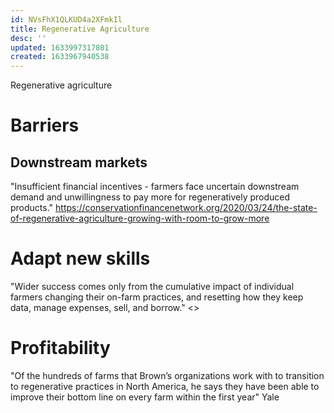 ```yaml
---
id: NVsFhX1QLKUD4a2XFmkIl
title: Regenerative Agriculture
desc: ''
updated: 1633997317801
created: 1633967940538
---
```


Regenerative agriculture

# Barriers 

## Downstream markets

"Insufficient financial incentives - farmers face uncertain downstream demand and unwillingness to pay more for regeneratively produced products."
https://conservationfinancenetwork.org/2020/03/24/the-state-of-regenerative-agriculture-growing-with-room-to-grow-more

# Adapt new skills

"Wider success comes only from the cumulative impact of individual farmers changing their on-farm practices, and resetting how they keep data, manage expenses, sell, and borrow." <<yale>>

# Profitability

"Of the hundreds of farms that Brown’s organizations work with to transition to regenerative practices in North America, he says they have been able to improve their bottom line on every farm within the first year" Yale